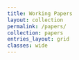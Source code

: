 ```yaml
---
title: Working Papers
layout: collection
permalink: /papers/
collection: papers
entries_layout: grid
classes: wide
---
```

